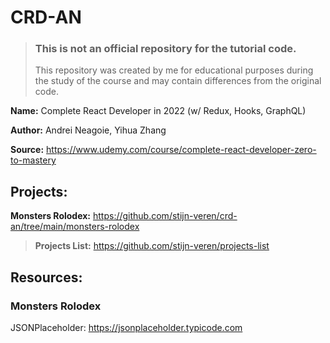 # CRD-AN

> ### This is not an official repository for the tutorial code.
> This repository was created by me for educational purposes during the study of the course and may contain differences from the original code.

**Name:** Complete React Developer in 2022 (w/ Redux, Hooks, GraphQL)

**Author:** Andrei Neagoie, Yihua Zhang

**Source:** https://www.udemy.com/course/complete-react-developer-zero-to-mastery

## Projects:

**Monsters Rolodex:** https://github.com/stijn-veren/crd-an/tree/main/monsters-rolodex

> **Projects List:** https://github.com/stijn-veren/projects-list

## Resources:

### Monsters Rolodex

JSONPlaceholder: https://jsonplaceholder.typicode.com
